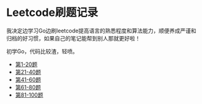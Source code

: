# Leetcode刷题记录

我决定边学习Go边刷leetcode提高语言的熟悉程度和算法能力，顺便养成严谨和归档的好习惯，如果自己的笔记能帮到别人那就更好啦！

初学Go，代码比较渣，轻喷。

* [第1-20题](1-10.md)
* [第21-40题](21-40.md)
* [第41-60题](21-40.md)
* [第61-80题](21-40.md)
* [第81-100题](21-40.md)
